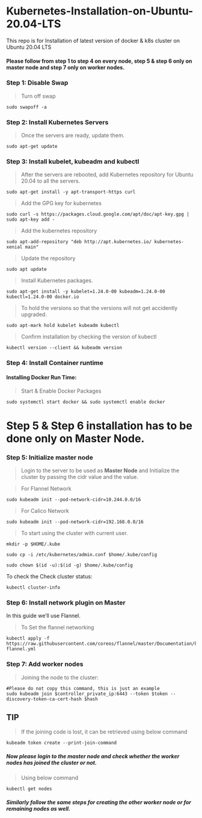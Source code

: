 # Kubernetes-Installation-on-Ubuntu-20.04-LTS
This repo is for Installation of latest version of docker &amp; k8s cluster on Ubuntu 20.04 LTS

#### Please follow from step 1 to step 4 on every node, step 5 & step 6 only on master node and step 7 only on worker nodes.

### **Step 1: Disable Swap**

> Turn off swap
```
sudo swapoff -a
```

### **Step 2: Install Kubernetes Servers**

> Once the servers are ready, update them.
```
sudo apt-get update 
```
### **Step 3: Install kubelet, kubeadm and kubectl**

> After the servers are rebooted, add Kubernetes repository for Ubuntu 20.04 to all the servers.
```
sudo apt-get install -y apt-transport-https curl
```
> Add the GPG key for kubernetes

```
sudo curl -s https://packages.cloud.google.com/apt/doc/apt-key.gpg | sudo apt-key add -
```
> Add the kubernetes repository
```
sudo apt-add-repository "deb http://apt.kubernetes.io/ kubernetes-xenial main"
```
> Update the repository
```
sudo apt update
```
> Install Kubernetes packages.
```
sudo apt-get install -y kubelet=1.24.0-00 kubeadm=1.24.0-00 kubectl=1.24.0-00 docker.io
```
> To hold the versions so that the versions will not get accidently upgraded.
```
sudo apt-mark hold kubelet kubeadm kubectl
```
> Confirm installation by checking the version of kubectl
```
kubectl version --client && kubeadm version
```
### **Step 4: Install Container runtime**

#### Installing Docker Run Time:
> Start & Enable Docker Packages
```
sudo systemctl start docker && sudo systemctl enable docker
```
# **Step 5 & Step 6 installation has to be done only on Master Node.**

### **Step 5: Initialize master node**

> Login to the server to be used as **Master Node** and Initialize the cluster by passing the cidr value and the value.

> For Flannel Network
```
sudo kubeadm init --pod-network-cidr=10.244.0.0/16
```

> For Calico Network
```
sudo kubeadm init --pod-network-cidr=192.168.0.0/16
```
> To start using the cluster with current user.
```
mkdir -p $HOME/.kube
```
```
sudo cp -i /etc/kubernetes/admin.conf $home/.kube/config
```
```
sudo chown $(id -u):$(id -g) $home/.kube/config
```
To check the Check cluster status:
```
kubectl cluster-info
```
### **Step 6: Install network plugin on Master**

In this guide we’ll use Flannel.

> To Set the flannel networking
```
kubectl apply -f https://raw.githubusercontent.com/coreos/flannel/master/Documentation/kube-flannel.yml
```
### **Step 7: Add worker nodes**

> Joining the node to the cluster:
```
#Please do not copy this command, this is just an example
sudo kubeadm join $controller_private_ip:6443 --token $token --discovery-token-ca-cert-hash $hash
```
## TIP
> If the joining code is lost, it can be retrieved using below command
```
kubeadm token create --print-join-command
```

##### Now please login to the master node and check whether the worker nodes has joined the cluster or not.

> Using below command
```
kubectl get nodes
```
##### Similarly follow the same steps for creating the other worker node or for remaining nodes as well.
